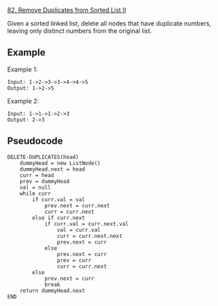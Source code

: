 [82. Remove Duplicates from Sorted List II](https://leetcode.com/problems/remove-duplicates-from-sorted-list-ii/)

Given a sorted linked list, delete all nodes that have duplicate numbers, leaving only distinct numbers from the original list.

## Example

Example 1:

```
Input: 1->2->3->3->4->4->5
Output: 1->2->5
```

Example 2:

```
Input: 1->1->1->2->3
Output: 2->3
```

## Pseudocode

```
DELETE-DUPLICATES(head)
    dummyHead = new ListNode()
    dummyHead.next = head
    curr = head
    prev = dummyHead
    val = null
    while curr
        if curr.val = val
            prev.next = curr.next
            curr = curr.next
        else if curr.next
            if curr.val = curr.next.val
                val = curr.val
                curr = curr.next.next
                prev.next = curr
            else
                prev.next = curr
                prev = curr
                curr = curr.next
        else
            prev.next = curr
            break
    return dummyHead.next
END
```
